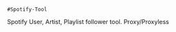                                                                   #Spotify-Tool
Spotify User, Artist, Playlist follower tool. Proxy/Proxyless
